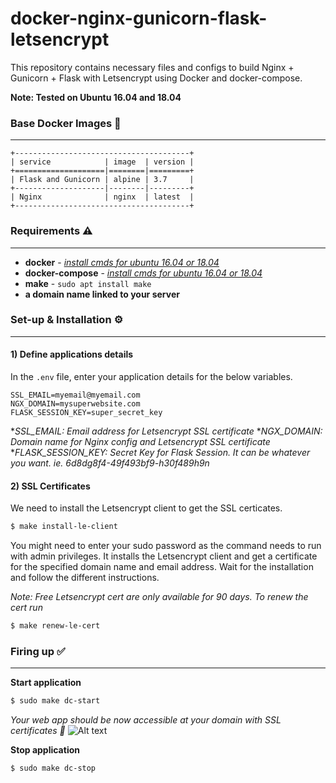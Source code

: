 # docker-nginx-gunicorn-flask-letsencrypt

This repository contains necessary files and configs to build Nginx + Gunicorn + Flask with Letsencrypt using Docker and docker-compose.

**Note: Tested on Ubuntu 16.04 and 18.04**

### Base Docker Images 📎
---

```
+---------------------------------------+
| service            | image  | version |
+====================|========|=========+
| Flask and Gunicorn | alpine | 3.7     |
+--------------------|--------|---------+
| Nginx              | nginx  | latest  |
+---------------------------------------+
```

### Requirements ⚠️
---

* **docker** - _[install cmds for ubuntu 16.04 or 18.04](https://gist.github.com/smallwat3r/45f50f067f248aa3c89eec832277f072)_
* **docker-compose** - _[install cmds for ubuntu 16.04 or 18.04](https://gist.github.com/smallwat3r/bb4f986dae4cb2fac8f26c8557517dbd)_
* **make** - `sudo apt install make`
* **a domain name linked to your server**


### Set-up & Installation ⚙️
---

#### 1) Define applications details
In the `.env` file, enter your application details for the below variables.
```
SSL_EMAIL=myemail@myemail.com
NGX_DOMAIN=mysuperwebsite.com
FLASK_SESSION_KEY=super_secret_key
```
*_SSL_EMAIL: Email address for Letsencrypt SSL certificate_
*_NGX_DOMAIN: Domain name for Nginx config and Letsencrypt SSL certificate_
*_FLASK_SESSION_KEY: Secret Key for Flask Session. It can be whatever you want. ie. 6d8dg8f4-49f493bf9-h30f489h9n_

#### 2) SSL Certificates

We need to install the Letsencrypt client to get the SSL certicates.
```sh
$ make install-le-client
```
You might need to enter your sudo password as the command needs to run with admin privileges.
It installs the Letsencrypt client and get a certificate for the specified domain name and email address.
Wait for the installation and follow the different instructions.

_Note: Free Letsencrypt cert are only available for 90 days. To renew the cert run_
```sh
$ make renew-le-cert
```

### Firing up ✅
---
**Start application**
```sh
$ sudo make dc-start
```
_Your web app should be now accessible at your domain with SSL certificates 🎉_
![Alt text](https://github.com/smallwat3r/docker-nginx-gunicorn-flask-letsencrypt/blob/master/screenshot.png)


**Stop application**
```sh
$ sudo make dc-stop
```
